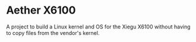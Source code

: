 # Aether X6100

A project to build a Linux kernel and OS for the Xiegu X6100 without having to
copy files from the vendor's kernel.
